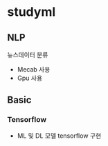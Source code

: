 # studyml

## NLP

뉴스데이터 분류

- Mecab 사용
- Gpu 사용

## Basic
### Tensorflow

- ML 및 DL 모델 tensorflow 구현

